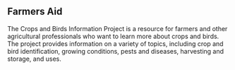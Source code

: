 ## Farmers Aid

 The Crops and Birds Information Project is a resource for farmers and other agricultural professionals who want to learn more about crops and birds. 
 The project provides information on a variety of topics, including crop and bird identification, growing conditions, pests and diseases, harvesting and storage, and uses.